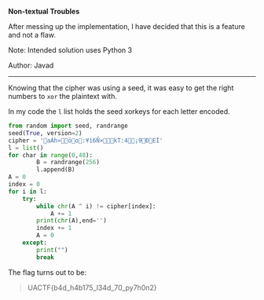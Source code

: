 **Non-textual Troubles**

After messing up the implementation, I have decided that this is a feature and not a flaw.

Note: Intended solution uses Python 3

Author: Javad

___

Knowing that the cipher was using a seed, it was easy to get the right numbers to `xor` the plaintext with.

In my code the `l` list holds the seed xorkeys for each letter encoded.

```python
from random import seed, randrange
seed(True, version=2)
cipher = 'aÁh»öo:¥ì6Ñ×kT:4¡9ÐEÍ'
l = list()
for char in range(0,48):
        B = randrange(256)
        l.append(B)
A = 0
index = 0
for i in l:
    try: 
        while chr(A ^ i) != cipher[index]:
            A += 1
        print(chr(A),end='')
        index += 1
        A = 0
    except:
        print("")
        break
```

The flag turns out to be:
> UACTF{b4d_h4b175_l34d_70_py7h0n2}
